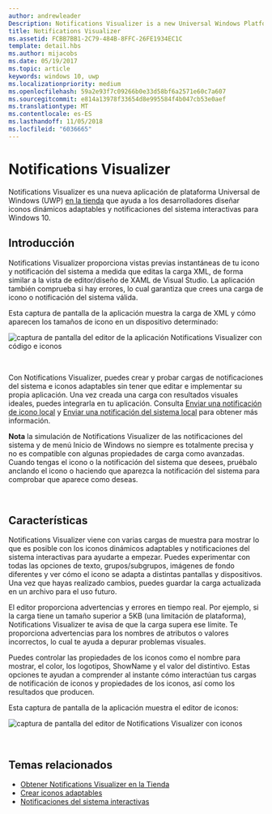 ```yaml
---
author: andrewleader
Description: Notifications Visualizer is a new Universal Windows Platform (UWP) app in the Store that helps developers design adaptive live tiles for Windows 10.
title: Notifications Visualizer
ms.assetid: FCBB7BB1-2C79-484B-8FFC-26FE1934EC1C
template: detail.hbs
ms.author: mijacobs
ms.date: 05/19/2017
ms.topic: article
keywords: windows 10, uwp
ms.localizationpriority: medium
ms.openlocfilehash: 59a2e93f7c09266b0e33d58bf6a2571e60c7a607
ms.sourcegitcommit: e814a13978f33654d8e995584f4b047cb53e0aef
ms.translationtype: MT
ms.contentlocale: es-ES
ms.lasthandoff: 11/05/2018
ms.locfileid: "6036665"
---
```

# <a name="notifications-visualizer"></a>Notifications Visualizer

 


Notifications Visualizer es una nueva aplicación de plataforma Universal de Windows (UWP) [en la tienda](https://www.microsoft.com/store/apps/notifications-visualizer/9nblggh5xsl1) que ayuda a los desarrolladores diseñar iconos dinámicos adaptables y notificaciones del sistema interactivas para Windows 10.


## <a name="overview"></a>Introducción

Notifications Visualizer proporciona vistas previas instantáneas de tu icono y notificación del sistema a medida que editas la carga XML, de forma similar a la vista de editor/diseño de XAML de Visual Studio. La aplicación también comprueba si hay errores, lo cual garantiza que crees una carga de icono o notificación del sistema válida.

Esta captura de pantalla de la aplicación muestra la carga de XML y cómo aparecen los tamaños de icono en un dispositivo determinado:

![captura de pantalla del editor de la aplicación Notifications Visualizer con código e iconos](images/notif-visualizer-001.png)

 

Con Notifications Visualizer, puedes crear y probar cargas de notificaciones del sistema e iconos adaptables sin tener que editar e implementar su propia aplicación. Una vez creada una carga con resultados visuales ideales, puedes integrarla en tu aplicación. Consulta [Enviar una notificación de icono local](sending-a-local-tile-notification.md) y [Enviar una notificación del sistema local](send-local-toast.md) para obtener más información.

**Nota**  la simulación de Notifications Visualizer de las notificaciones del sistema y de menú Inicio de Windows no siempre es totalmente precisa y no es compatible con algunas propiedades de carga como avanzadas. Cuando tengas el icono o la notificación del sistema que desees, pruébalo anclando el icono o haciendo que aparezca la notificación del sistema para comprobar que aparece como deseas.

 

## <a name="features"></a>Características

Notifications Visualizer viene con varias cargas de muestra para mostrar lo que es posible con los iconos dinámicos adaptables y notificaciones del sistema interactivas para ayudarte a empezar. Puedes experimentar con todas las opciones de texto, grupos/subgrupos, imágenes de fondo diferentes y ver cómo el icono se adapta a distintas pantallas y dispositivos. Una vez que hayas realizado cambios, puedes guardar la carga actualizada en un archivo para el uso futuro.

El editor proporciona advertencias y errores en tiempo real. Por ejemplo, si la carga tiene un tamaño superior a 5KB (una limitación de plataforma), Notifications Visualizer te avisa de que la carga supera ese límite. Te proporciona advertencias para los nombres de atributos o valores incorrectos, lo cual te ayuda a depurar problemas visuales.

Puedes controlar las propiedades de los iconos como el nombre para mostrar, el color, los logotipos, ShowName y el valor del distintivo. Estas opciones te ayudan a comprender al instante cómo interactúan tus cargas de notificación de iconos y propiedades de los iconos, así como los resultados que producen.

Esta captura de pantalla de la aplicación muestra el editor de iconos:

![captura de pantalla del editor de Notifications Visualizer con iconos](images/notif-visualizer-004.png)

 

## <a name="related-topics"></a>Temas relacionados

* [Obtener Notifications Visualizer en la Tienda](https://www.microsoft.com/store/apps/notifications-visualizer/9nblggh5xsl1)
* [Crear iconos adaptables](create-adaptive-tiles.md)
* [Notificaciones del sistema interactivas](adaptive-interactive-toasts.md)
